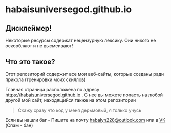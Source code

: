 # habaisuniversegod.github.io
## Дисклеймер!
Некоторые ресурсы содержат нецензурную лексику. Они никого не оскорбляют и не высмеивают!
## Что это такое?
Этот репозиторий содержит все мои веб-сайты, которые созданы ради прикола (тренировки моих скиллов)

Главная страница расположена по адресу https://habaisuniversegod.github.io . С нее вы можете попасть на любой другой мой сайт, находящийся также на этом репозитории

> Скажу сразу что код у меня дерьмовый, я только учусь

Если вы нашли баг - Пишите на почту habalyn228@outlook.com или в [VK](https://vk.com/habalyn228) (Спам - бан)
